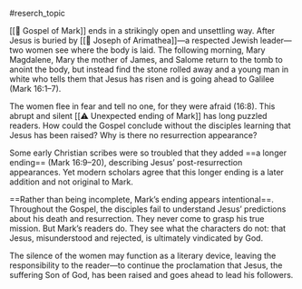 #reserch_topic 

[[📜 Gospel of Mark]] ends in a strikingly open and unsettling way. After Jesus is buried by
[[👤 Joseph of Arimathea]]—a respected Jewish leader—two women see where the body is laid. The following morning, Mary Magdalene, Mary the mother of James, and Salome return to the tomb to anoint the body, but instead find the stone rolled away and a young man in white who tells them that Jesus has risen and is going ahead to Galilee (Mark 16:1–7).

The women flee in fear and tell no one, for they were afraid (16:8). This abrupt and silent [[⚠️ Unexpected ending of Mark]] has long puzzled readers. How could the Gospel conclude without the disciples learning that Jesus has been raised? Why is there no resurrection appearance?

Some early Christian scribes were so troubled that they added ==a longer ending== (Mark 16:9–20), describing Jesus’ post-resurrection appearances. Yet modern scholars agree that this longer ending is a later addition and not original to Mark.

==Rather than being incomplete, Mark’s ending appears intentional==. Throughout the Gospel, the disciples fail to understand Jesus’ predictions about his death and resurrection. They never come to grasp his true mission. But Mark’s readers do. They see what the characters do not: that Jesus, misunderstood and rejected, is ultimately vindicated by God.

The silence of the women may function as a literary device, leaving the responsibility to the reader—to continue the proclamation that Jesus, the suffering Son of God, has been raised and goes ahead to lead his followers.